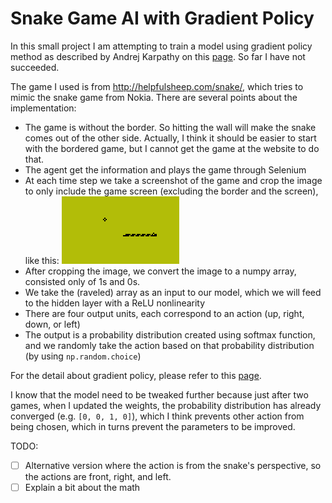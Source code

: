 # Snake Game AI with Gradient Policy

In this small project I am attempting to train a model using gradient policy method as described by Andrej Karpathy on this [page](http://karpathy.github.io/2016/05/31/rl/). So far I have not succeeded.

The game I used is from http://helpfulsheep.com/snake/, which tries to mimic the snake game from Nokia. There are several points about the implementation:

- The game is without the border. So hitting the wall will make the snake comes out of the other side. Actually, I think it should be easier to start with the bordered game, but I cannot get the game at the website to do that.
- The agent get the information and plays the game through Selenium
- At each time step we take a screenshot of the game and crop the image to only include the game screen (excluding the border and the screen), like this:
![snake-prev](snake-prev.png)
- After cropping the image, we convert the image to a numpy array, consisted only of 1s and 0s.
- We take the (raveled) array as an input to our model, which we will feed to the hidden layer with a ReLU nonlinearity
- There are four output units, each correspond to an action (up, right, down, or left)
- The output is a probability distribution created using softmax function, and we randomly take the action based on that probability distribution (by using `np.random.choice`)

For the detail about gradient policy, please refer to this [page](http://karpathy.github.io/2016/05/31/rl/).

I know that the model need to be tweaked further because just after two games, when I updated the weights, the probability distribution has already converged (e.g. `[0, 0, 1, 0]`), which I think prevents other action from being chosen, which in turns prevent the parameters to be improved.

TODO:
- [ ] Alternative version where the action is from the snake's perspective, so the actions are front, right, and left.
- [ ] Explain a bit about the math